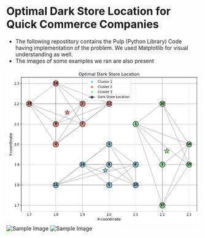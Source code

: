# Optimal Dark Store Location for Quick Commerce Companies

- The following repostitory contains the Pulp (Python Library) Code having implementation of the problem. We used Matplotlib for visual understanding as well.
- The images of some examples we ran are also present

![Sample Image](20nodes3clusters.png)
![Sample Image](15nodes2clucters.png)
![Sample Image](12nodes4clucters.png)
